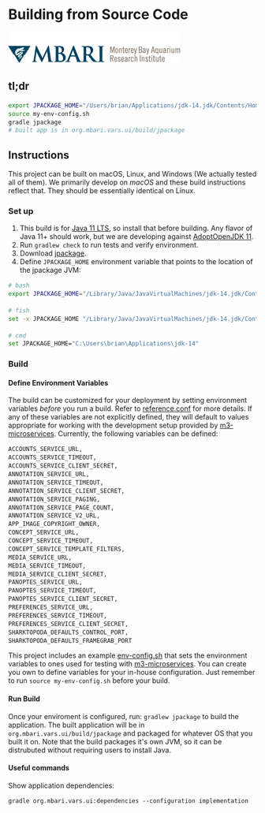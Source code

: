 # Building from Source Code

![MBARI logo](../images/mbari-logo.png)

## tl;dr

```bash
export JPACKAGE_HOME="/Users/brian/Applications/jdk-14.jdk/Contents/Home"
source my-env-config.sh
gradle jpackage
# built app is in org.mbari.vars.ui/build/jpackage
```

## Instructions

This project can be built on macOS, Linux, and Windows (We actually tested all of them). We primarily develop on _macOS_ and these build instructions reflect that. They should be essentially identical on Linux.

### Set up

1. This build is for [Java 11 LTS](https://openjdk.java.net/projects/jdk/11/), so install that before building. Any flavor of Java 11+ should work, but we are developing against [AdoptOpenJDK 11](https://adoptopenjdk.net).
2. Run `gradlew check` to run tests and verify environment.
3. Download [jpackage](https://jdk.java.net/jpackage/). 
4. Define `JPACKAGE_HOME` environment variable that points to the location of the jpackage JVM:

```bash
# bash
export JPACKAGE_HOME="/Library/Java/JavaVirtualMachines/jdk-14.jdk/Contents/Home"

# fish
set -x JPACKAGE_HOME "/Library/Java/JavaVirtualMachines/jdk-14.jdk/Contents/Home"

# cmd
set JPACKAGE_HOME="C:\Users\brian\Applications\jdk-14"
```

### Build

#### Define Environment Variables

The build can be customized for your deployment by setting environment variables _before_ you run a build. Refer to [reference.conf](https://github.com/mbari-media-management/vars-annotation/blob/master/org.mbari.vars.ui/src/main/resources/reference.conf) for more details. If any of these variables are not explicitly defined, they will default to values appropriate for working with the development setup provided by [m3-microservices](https://github.com/mbari-media-management/m3-microservices). Currently, the following variables can be defined:

```bash
ACCOUNTS_SERVICE_URL,
ACCOUNTS_SERVICE_TIMEOUT,
ACCOUNTS_SERVICE_CLIENT_SECRET,
ANNOTATION_SERVICE_URL,
ANNOTATION_SERVICE_TIMEOUT,
ANNOTATION_SERVICE_CLIENT_SECRET,
ANNOTATION_SERVICE_PAGING,
ANNOTATION_SERVICE_PAGE_COUNT,
ANNOTATION_SERVICE_V2_URL,
APP_IMAGE_COPYRIGHT_OWNER,
CONCEPT_SERVICE_URL,
CONCEPT_SERVICE_TIMEOUT,
CONCEPT_SERVICE_TEMPLATE_FILTERS,
MEDIA_SERVICE_URL,
MEDIA_SERVICE_TIMEOUT,
MEDIA_SERVICE_CLIENT_SECRET,
PANOPTES_SERVICE_URL,
PANOPTES_SERVICE_TIMEOUT,
PANOPTES_SERVICE_CLIENT_SECRET,
PREFERENCES_SERVICE_URL,
PREFERENCES_SERVICE_TIMEOUT,
PREFERENCES_SERVICE_CLIENT_SECRET,
SHARKTOPODA_DEFAULTS_CONTROL_PORT,
SHARKTOPODA_DEFAULTS_FRAMEGRAB_PORT
```

This project includes an example [env-config.sh](https://github.com/mbari-media-management/vars-annotation/blob/master/env-config.sh) that sets the environment variables to ones used for testing with [m3-microservices](https://github.com/mbari-media-management/m3-microservices). You can create you own to define variables for your in-house configuration. Just remember to run `source my-env-config.sh` before your build.

#### Run Build

Once your enviroment is configured, run: `gradlew jpackage` to build the application. The built application will be in `org.mbari.vars.ui/build/jpackage` and packaged for whatever OS that you built it on. Note that the build packages it's own JVM, so it can be distrubuted without requiring users to install Java.

#### Useful commands

Show application dependencies:

```
gradle org.mbari.vars.ui:dependencies --configuration implementation
```
